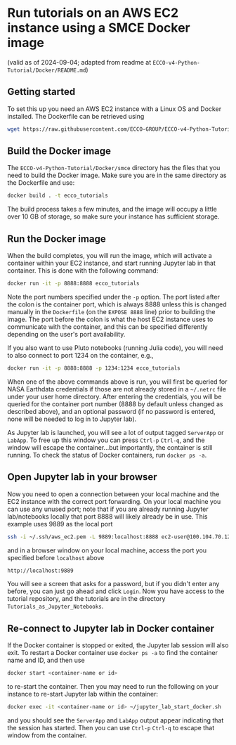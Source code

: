 # Run tutorials on an AWS EC2 instance using a SMCE Docker image

(valid as of 2024-09-04; adapted from readme at `ECCO-v4-Python-Tutorial/Docker/README.md`)


## Getting started

To set this up you need an AWS EC2 instance with a Linux OS and Docker installed. The Dockerfile can be retrieved using

```bash
wget https://raw.githubusercontent.com/ECCO-GROUP/ECCO-v4-Python-Tutorial/master/Docker/smce/Dockerfile
```

## Build the Docker image

The `ECCO-v4-Python-Tutorial/Docker/smce` directory has the files that you need to build the Docker image. Make sure you are in the same directory as the Dockerfile and use:

```bash
docker build . -t ecco_tutorials
```

The build process takes a few minutes, and the image will occupy a little over 10 GB of storage, so make sure your instance has sufficient storage.

## Run the Docker image

When the build completes, you will run the image, which will activate a container within your EC2 instance, and start running Jupyter lab in that container. This is done with the following command:

```bash
docker run -it -p 8888:8888 ecco_tutorials
```

Note the port numbers specified under the `-p` option. The port listed after the colon is the container port, which is always 8888 unless this is changed manually in the `Dockerfile` (on the `EXPOSE 8888` line) prior to building the image. The port before the colon is what the host EC2 instance uses to communicate with the container, and this can be specified differently depending on the user's port availability.

If you also want to use Pluto notebooks (running Julia code), you will need to also connect to port 1234 on the container, e.g.,

```bash
docker run -it -p 8888:8888 -p 1234:1234 ecco_tutorials
```

When one of the above commands above is run, you will first be queried for NASA Earthdata credentials if those are not already stored in a `~/.netrc` file under your user home directory. After entering the credentials, you will be queried for the container port number (8888 by default unless changed as described above), and an optional password (if no password is entered, none will be needed to log in to Jupyter lab).

As Jupyter lab is launched, you will see a lot of output tagged `ServerApp` or `LabApp`. To free up this window you can press `Ctrl-p` `Ctrl-q`, and the window will escape the container...but importantly, the container is still running. To check the status of Docker containers, run `docker ps -a`.

## Open Jupyter lab in your browser

Now you need to open a connection between your local machine and the EC2 instance with the correct port forwarding. On your local machine you can use any unused port; note that if you are already running Jupyter lab/notebooks locally that port 8888 will likely already be in use. This example uses 9889 as the local port

```bash
ssh -i ~/.ssh/aws_ec2.pem -L 9889:localhost:8888 ec2-user@100.104.70.127
```

and in a browser window on your local machine, access the port you specified before `localhost` above

```bash
http://localhost:9889
```

You will see a screen that asks for a password, but if you didn't enter any before, you can just go ahead and click `Login`. Now you have access to the tutorial repository, and the tutorials are in the directory `Tutorials_as_Jupyter_Notebooks`.

## Re-connect to Jupyter lab in Docker container

If the Docker container is stopped or exited, the Jupyter lab session will also exit. To restart a Docker container use `docker ps -a` to find the container name and ID, and then use

```bash
docker start <container-name or id>
```

to re-start the container. Then you may need to run the following on your instance to re-start Jupyter lab within the container:

```bash
docker exec -it <container-name or id> ~/jupyter_lab_start_docker.sh
```

and you should see the `ServerApp` and `LabApp` output appear indicating that the session has started. Then you can use `Ctrl-p` `Ctrl-q` to escape that window from the container.
